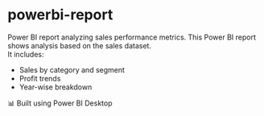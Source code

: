 # powerbi-report
Power BI report analyzing sales performance metrics.
This Power BI report shows analysis based on the sales dataset.  
It includes:
- Sales by category and segment
- Profit trends
- Year-wise breakdown

📊 Built using Power BI Desktop
